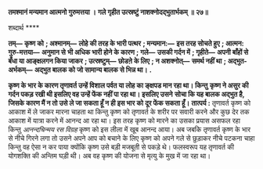 **तमश्मानं मन्यमान आत्मनो गुरुमत्तया ।** **गले गृहीत उत्स्रष्टुं नाशक्नोदद्भुतार्भकम् ॥ २७॥** 

शब्दार्थ **** 

**तम्—** **कृष्ण को** **; अश्मानम्—** **लोहे की तरह के भारी पत्थर** **; मन्यमान:—** **इस तरह सोचते हुए** **; आत्मन: गुरु-मत्तया—** **अनुमान से** **भी अधिक भारी होने के कारण** **; गले—** **उसकी गर्दन में** **; गृहीते—** **अपनी बाँहों से बँधा या आङ्क्षलगन किया जाकर** **; उत्स्रष्टुम्—** **छोडऩे के लिए** **; न अशक्नोत्—** **समर्थ नहीं था** **; अद्भुत-अर्भकम्—** **अद्भुत बालक को जो सामान्य बालक से भिन्न था।** **.** 

**कृष्ण के भार के कारण तृणावर्त उन्हें विशाल पर्वत या लोह का ङ्क्षपड मान रहा था। किन्तु** **कृष्ण ने असुर की गर्दन पकड़ रखी थी इसलिए वह उन्हें फेंक नहीं पा रहा था। इसलिए उसने** **सोचा कि यह बालक अद्भुत है, जिसके कारण मैं न तो उसे ले जा सकता हूँ न ही इस भार को** **दूर फेंक सकता हूँ।** **तात्पर्य :** तृणावर्त कृष्ण को आकाश में ले जाकर मारना चाहता था किन्तु कृष्ण को तृणावर्त के शरीर पर सवारी करने और कुछ देर तक आकाश में यात्रा करने में आनन्द आ रहा था। इस तरह कृष्ण को मारने का उसका प्रयास असफल रहा किन्तु *आनन्दचिन्मय रस विग्रह* कृष्ण को इस लीला में खूब आनन्द आया। अब जबकि तृणावर्त कृष्ण के भार से नीचे गिरने लगा तो उसने अपने आप को बचाने के लिए कृष्ण को अपने गले से छुड़ाकर नीचे पटकना चाहा किन्तु वह ऐसा न कर पाया क्योंकि कृष्ण उसे बड़ी मजबूती से पकड़े थे। फलस्वरूप यह तृणावर्त की योगशक्ति की अन्तिम घड़ी थी। अब वह कृष्ण की योजना से मृत्यु के मुख में जा रहा था।  